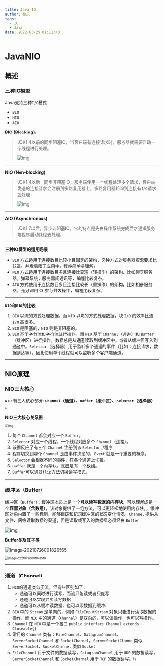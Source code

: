 ```yaml
---
title: Java IO
author: 荀乐
tags:
  - IO
  - Java
date: 2022-03-29 01:11:43
---
```

# JavaNIO

## 概述

### 三种IO模型

Java支持三种`I/O`模式

-   `BIO`
-   `NIO`
-   `AIO`

**BIO (Blocking):**

>   JDK1.4以前的同步阻塞IO，当客户端有连接请求时，服务器就需要启动一个线程进行处理。
>
>   ![img](https://xunle-picture-bed.oss-cn-hangzhou.aliyuncs.com/20221206153351.png)

---

**NIO (Non-blocking)**

>   JDK1.4以后，同步非阻塞IO，服务端使用一个线程处理多个请求，客户端发送的连接请求会注册到多路复用器上，多路复用器轮询到连接有`I/O`请求就处理
>
>   ![img](https://xunle-picture-bed.oss-cn-hangzhou.aliyuncs.com/20221206153354.png)

---

**AIO (Asynchronous)**

>   JDK1.7以后，异步非阻塞IO。它的特点是先由操作系统完成后才通知服务端程序启动线程去处理。



---

**三种IO模型的适用场景**

-   `BIO` 方式适用于连接数目比较小且固定的架构，这种方式对服务器资源要求比较高，并发局限于应用中，程序简单易理解。
-   `NIO` 方式适用于连接数目多且连接比较短（轻操作）的架构，比如聊天服务器，弹幕系统，服务器间通讯等，编程比较复杂。
-   `AIO` 方式使用于连接数目多且连接比较长（重操作）的架构，比如相册服务器，充分调用 `OS` 参与并发操作，编程比较复杂。



---

**`NIO`和`BIO`的比较**

1.  `BIO` 以流的方式处理数据，而 `NIO` 以块的方式处理数据，块 `I/O` 的效率比流 `I/O` 高很多。
2.  `BIO` 是阻塞的，`NIO` 则是非阻塞的。
3.  `BIO` 基于字节流和字符流进行操作，而 `NIO` 基于 `Channel`（通道）和 `Buffer`（缓冲区）进行操作，数据总是从通道读取到缓冲区中，或者从缓冲区写入到通道中。`Selector`（选择器）用于监听多个通道的事件（比如：连接请求，数据到达等），因此使用单个线程就可以监听多个客户端通道。



---

## NIO原理

### NIO三大核心

`NIO` 有三大核心部分: **`Channel`（通道）、`Buffer`（缓冲区）、`Selector`（选择器）** 。

**NIO三大核心关系图**

<img src="https://xunle-picture-bed.oss-cn-hangzhou.aliyuncs.com/20221206153401.png" alt="img" style="zoom: 67%;" />

1.  每个 `Channel` 都会对应一个 `Buffer`。
2.  `Selector` 对应一个线程，一个线程对应多个 `Channel`（连接）。
3.  该图反应了有三个 `Channel` 注册到该 `Selector` //程序
4.  程序切换到哪个 `Channel` 是由事件决定的，`Event` 就是一个重要的概念。
5.  `Selector` 会根据不同的事件，在各个通道上切换。
6.  `Buffer` 就是一个内存块，底层是有一个数组。
7.  `Buffer`可以通过`flip`方法切换读写模式。



---

### 缓冲区（Buffer）

缓冲区（`Buffer`）：缓冲区本质上是一个**可以读写数据的内存块**，可以理解成是一个**容器对象（含数组）**，该对象提供了一组方法，可以更轻松地使用内存块，，缓冲区对象内置了一些机制，能够跟踪和记录缓冲区的状态变化情况。`Channel` 提供从文件、网络读取数据的渠道，但是读取或写入的数据都必须经由 `Buffer`

![img](https://xunle-picture-bed.oss-cn-hangzhou.aliyuncs.com/20221206153409.png)

**Buffer类及其子类**

![image-20210726001826565](https://xunle-picture-bed.oss-cn-hangzhou.aliyuncs.com/20221206153414.png)

<img src="https://xunle-picture-bed.oss-cn-hangzhou.aliyuncs.com/20221206153417.png" alt="image-20210726001849519" style="zoom: 67%;" />





---

### 通道（Channel）

1.  `NIO`的通道类似于流，但有些区别如下：
    -   通道可以同时进行读写，而流只能读或者只能写
    -   通道可以实现异步读写数据
    -   通道可以从缓冲读数据，也可以写数据到缓冲:
2.  `BIO` 中的 `Stream` 是单向的，例如 `FileInputStream` 对象只能进行读取数据的操作，而 `NIO` 中的通道（`Channel`）是双向的，可以读操作，也可以写操作。
3.  `Channel` 在 `NIO` 中是一个接口 `public interface Channel extends Closeable{}`
4.  常用的 `Channel` 类有：`FileChannel`、`DatagramChannel`、`ServerSocketChannel` 和 `SocketChannel`。`ServerSocketChanne` 类似 `ServerSocket`、`SocketChannel` 类似 `Socket`
5.  `FileChannel` 用于文件的数据读写，`DatagramChannel` 用于 `UDP` 的数据读写，`ServerSocketChannel` 和 `SocketChannel` 用于 `TCP` 的数据读写。h

